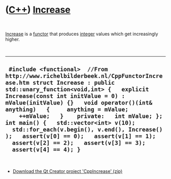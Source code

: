 



 

 

 

 

 

([C++](Cpp.htm)) [Increase](CppFunctorIncrease.htm)
===================================================

 

[Increase](CppFunctorIncrease.htm) is a [functor](CppFunctor.htm) that
produces [integer](CppInt.htm) values which get increasingly higher.

 

  -------------------------------------------------------------------------------------------------------------------------------------------------------------------------------------------------------------------------------------------------------------------------------------------------------------------------------------------------------------------------------------------------------------------------------------------------------------------------------------------------------------------------------------
  ` #include <functional>  //From http://www.richelbilderbeek.nl/CppFunctorIncrease.htm struct Increase : public std::unary_function<void,int> {   explicit Increase(const int initValue = 0) : mValue(initValue) {}   void operator()(int& anything)   {     anything = mValue;     ++mValue;   }    private:   int mValue; };  int main() {   std::vector<int> v(10);   std::for_each(v.begin(), v.end(), Increase() );   assert(v[0] == 0);   assert(v[1] == 1);   assert(v[2] == 2);   assert(v[3] == 3);   assert(v[4] == 4); }`
  -------------------------------------------------------------------------------------------------------------------------------------------------------------------------------------------------------------------------------------------------------------------------------------------------------------------------------------------------------------------------------------------------------------------------------------------------------------------------------------------------------------------------------------

 

-   [Download the Qt Creator project
    'CppIncrease' (zip)](CppIncrease.zip)

 

 

 

 





 



